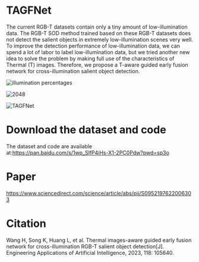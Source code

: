 # TAGFNet
The current RGB-T datasets contain only a tiny amount of low-illumination data. The RGB-T SOD method trained based on these RGB-T datasets does not detect the salient objects in extremely low-illumination scenes very well. To improve the detection performance of low-illumination data, we can spend a lot of labor to label low-illumination data, but we tried another new idea to solve the problem by making full use of the characteristics of Thermal (T) images. Therefore, we propose a T-aware guided early fusion network for cross-illumination salient object detection. 

![illumination percentages](https://user-images.githubusercontent.com/101933818/212929228-f919e989-8828-4ac3-b6b8-6176ad006fbe.jpg)

![2048](https://user-images.githubusercontent.com/101933818/212929795-59fc2ae2-f1e7-42da-a5b0-d2b89312da38.png)

![TAGFNet](https://user-images.githubusercontent.com/101933818/212928555-ff1b1cf3-c331-4b57-9a21-7e50edf3f1f2.jpg)


# Download the dataset and code
The dataset and code are available at:https://pan.baidu.com/s/1wp_SlfP4iHs-X1-2PC0Pdw?pwd=sp3o 

# Paper
https://www.sciencedirect.com/science/article/abs/pii/S0952197622006303

# Citation
Wang H, Song K, Huang L, et al. Thermal images-aware guided early fusion network for cross-illumination RGB-T salient object detection[J]. Engineering Applications of Artificial Intelligence, 2023, 118: 105640.
